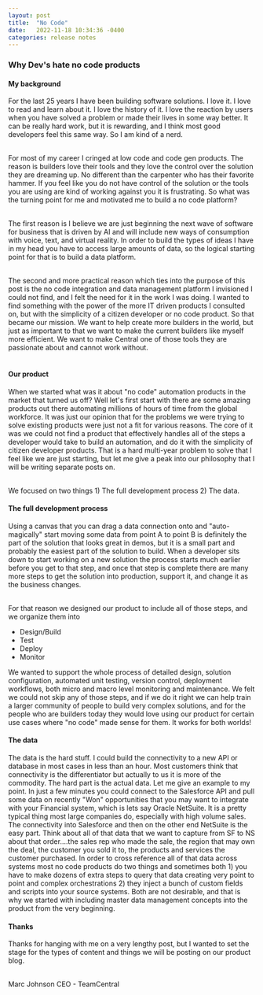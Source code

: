 ```yaml
---
layout: post
title:  "No Code"
date:   2022-11-18 10:34:36 -0400
categories: release notes
---
```


### Why Dev's hate no code products

#### My background
For the last 25 years I have been building software solutions.  I love it.  I love to read and learn about it. I love the history of it.  I love the reaction by users when you have solved a problem or made their lives in some way better.  It can be really hard work, but it is rewarding, and I think most good developers feel this same way.  So I am kind of a nerd.<br/><br/>

For most of my career I cringed at low code and code gen products.  The reason is builders love their tools and they love the control over the solution they are dreaming up.  No different than the carpenter who has their favorite hammer.  If you feel like you do not have control of the solution or the tools you are using are kind of working against you it is frustrating.  So what was the turning point for me and motivated me to build a no code platform? <br/><br/>

The first reason is I believe we are just beginning the next wave of software for business that is driven by AI and will include new ways of consumption with voice, text, and virtual reality.  In order to build the types of ideas I have in my head you have to access large amounts of data, so the logical starting point for that is to build a data platform. <br/><br/>

The second and more practical reason which ties into the purpose of this post is the no code integration and data management platform I invisioned I could not find, and I felt the need for it in the work I was doing.  I wanted to find something with the power of the more IT driven products I consulted on, but with the simplicity of a citizen developer or no code product.  So that became our mission.  We want to help create more builders in the world, but just as important to that we want to make the current builders like myself more efficient.  We want to make Central one of those tools they are passionate about and cannot work without.<br/><br/>


#### Our product
When we started what was it about "no code" automation products in the market that turned us off?  Well let's first start with there are some amazing products out there automating millions of hours of time from the global workforce.  It was just our opinion that for the problems we were trying to solve existing products were just not a fit for various reasons.  The core of it was we could not find a product that effectively handles all of the steps a developer would take to build an automation, and do it with the simplicity of citizen developer products.  That is a hard multi-year problem to solve that I feel like we are just starting, but let me give a peak into our philosophy that I will be writing separate posts on. <br/><br/>

We focused on two things 1) The full development process 2) The data.

#### The full development process
Using a canvas that you can drag a data connection onto and "auto-magically" start moving some data from point A to point B is definitely the part of the solution that looks great in demos, but it is a small part and probably the easiest part of the solution to build.  When a developer sits down to start working on a new solution the process starts much earlier before you get to that step, and once that step is complete there are many more steps to get the solution into production, support it, and change it as the business changes. <br/><br/>

For that reason we designed our product to include all of those steps, and we organize them into 
- Design/Build
- Test
- Deploy
- Monitor

We wanted to support the whole process of detailed design, solution configuration, automated unit testing, version control, deployment workflows, both micro and macro level monitoring and maintenance.  We felt we could not skip any of those steps, and if we do it right we can help train a larger community of people to build very complex solutions, and for the people who are builders today they would love using our product for certain use cases where "no code" made sense for them.  It works for both worlds!

#### The data
The data is the hard stuff.  I could build the connectivity to a new API or database in most cases in less than an hour.  Most customers think that connectivity is the differentiator but actually to us it is more of the commodity.  The hard part is the actual data.  Let me give an example to my point.  In just a few minutes you could connect to the Salesforce API and pull some data on recently "Won" opportunities that you may want to integrate with your Financial system, which is lets say Oracle NetSuite.  It is a pretty typical thing most large companies do, especially with high volume sales.  The connectivity into Salesforce and then on the other end NetSuite is the easy part.  Think about all of that data that we want to capture from SF to NS about that order....the sales rep who made the sale, the region that may own the deal, the customer you sold it to, the products and services the customer purchased.  In order to cross reference all of that data across systems most no code products do two things and sometimes both 1) you have to make dozens of extra steps to query that data creating very point to point and complex orchestrations 2) they inject a bunch of custom fields and scripts into your source systems.  Both are not desirable, and that is why we started with including master data management concepts into the product from the very beginning.


#### Thanks
Thanks for hanging with me on a very lengthy post, but I wanted to set the stage for the types of content and things we will be posting on our product blog. <br/><br/>

Marc Johnson
CEO - TeamCentral





